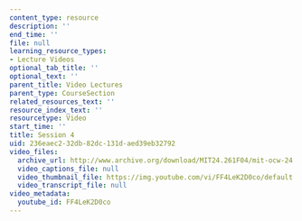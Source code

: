 ```yaml
---
content_type: resource
description: ''
end_time: ''
file: null
learning_resource_types:
- Lecture Videos
optional_tab_title: ''
optional_text: ''
parent_title: Video Lectures
parent_type: CourseSection
related_resources_text: ''
resource_index_text: ''
resourcetype: Video
start_time: ''
title: Session 4
uid: 236eaec2-32db-82dc-131d-aed39eb32792
video_files:
  archive_url: http://www.archive.org/download/MIT24.261F04/mit-ocw-24.261-singer-27sep2004-220k.mp4
  video_captions_file: null
  video_thumbnail_file: https://img.youtube.com/vi/FF4LeK2D0co/default.jpg
  video_transcript_file: null
video_metadata:
  youtube_id: FF4LeK2D0co
---
```

